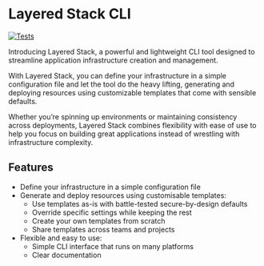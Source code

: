 # Layered Stack CLI

[![Tests](https://github.com/layered-stack/cli/actions/workflows/tests.yml/badge.svg)](https://github.com/layered-stack/cli/actions/workflows/tests.yml)

Introducing Layered Stack, a powerful and lightweight CLI tool designed to streamline application infrastructure creation and management.

With Layered Stack, you can define your infrastructure in a simple configuration file and let the tool do the heavy lifting, generating and deploying resources using customizable templates that come with sensible defaults.

Whether you’re spinning up environments or maintaining consistency across deployments, Layered Stack combines flexibility with ease of use to help you focus on building great applications instead of wrestling with infrastructure complexity.

## Features

- Define your infrastructure in a simple configuration file
- Generate and deploy resources using customisable templates:
  - Use templates as-is with battle-tested secure-by-design defaults
  - Override specific settings while keeping the rest
  - Create your own templates from scratch
  - Share templates across teams and projects
- Flexible and easy to use:
  - Simple CLI interface that runs on many platforms
  - Clear documentation
